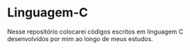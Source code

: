 # Linguagem-C
Nesse repositório colocarei códigos escritos em linguagem C desenvolvidos por mim ao longo de meus estudos.
